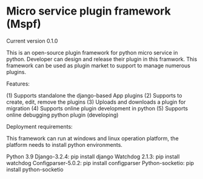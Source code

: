 # Micro service plugin framework (Mspf)

Current version 0.1.0

This is an open-source plugin framework for python micro service in python. Developer can design and release their plugin in this framwork. This framework can be used as plugin market to support to manage numerous plugins.

Features:

(1) Supports standalone the django-based App plugins
(2) Supports to create, edit, remove the plugins
(3) Uploads and downloads a plugin for migration
(4) Supports online plugin development in python
(5) Supports online debugging python plugin (developing)

Deployment requirements:

This framework can run at windows and linux operation platform, the platform needs to install python environments.

Python 3.9
Django-3.2.4:
   pip install django
Watchdog 2.1.3:
   pip install watchdog
Configparser-5.0.2:
   pip install configparser
Python-socketio: 
   pip install python-socketio
   
